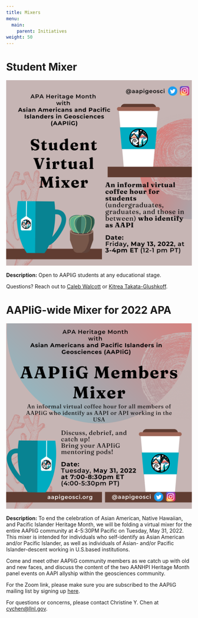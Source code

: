 ```yaml
---
title: Mixers
menu: 
  main:
    parent: Initiatives
weight: 50
---
```


# Student Mixer

![Image showing information about a student mixer.](studentMixer.png)

**Description:**
Open to AAPIiG students at any educational stage. 

Questions? Reach out to [Caleb Walcott](mailto:ckwalcot@buffalo.edu) or [Kitrea Takata-Glushkoff](mailto:kitreatg@gmail.com).


# AAPIiG-wide Mixer for 2022 APA

![Image showing information about a member's mixer.](membersMixer.png)

**Description:**
To end the celebration of Asian American, Native Hawaiian, and Pacific Islander Heritage Month, we will be folding a virtual mixer for the entire AAPIiG community at 4-5:30PM Pacific on Tuesday, May 31, 2022. This mixer is intended for individuals who self-identify as Asian American and/or Pacific Islander, as well as individuals of Asian- and/or Pacific Islander-descent working in U.S.based institutions. 

Come and meet other AAPIiG community members as we  catch up with old and new faces, and discuss the content of the two AANHPI Heritage Month panel events on  AAPI allyship within the geosciences community. 

For the Zoom link, please make sure you are subscribed to the AAPIiG mailing list by signing up [here](https://www.aapigeosci.org/getinvolved/joinus/). 

For questions or concerns, please contact Christine Y. Chen at cychen@llnl.gov.